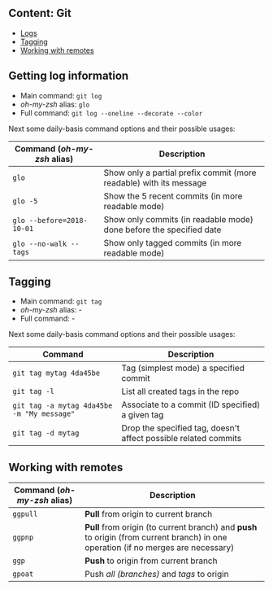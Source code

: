 ## Content: Git

* [Logs](#getting-log-information)
* [Tagging](#tagging)
* [Working with remotes](#working-with-remotes)

## Getting log information

- Main command: `git log`
- *oh-my-zsh* alias: `glo`
- Full command: `git log --oneline --decorate --color`

Next some daily-basis command options and their possible usages:

Command (*oh-my-zsh* alias) | Description
--- |--- 
`glo` | Show only a partial prefix commit (more readable) with its message
`glo -5` | Show the 5 recent commits (in more readable mode)
`glo --before=2018-10-01` | Show only commits (in readable mode) done before the specified date
`glo --no-walk --tags` | Show only tagged commits (in more readable mode)

## Tagging

- Main command: `git tag`
- *oh-my-zsh* alias: -
- Full command: -

Next some daily-basis command options and their possible usages:

Command | Description
--- | --- 
`git tag mytag 4da45be` | Tag (simplest mode) a specified commit
`git tag -l` | List all created tags in the repo
`git tag -a mytag 4da45be -m "My message"` | Associate to a commit (ID specified) a given tag
`git tag -d mytag` | Drop the specified tag, doesn't affect possible related commits

## Working with remotes
Command (*oh-my-zsh* alias) | Description
--- | --- 
`ggpull` | **Pull** from origin to current branch
`ggpnp` | **Pull** from origin (to current branch) and **push** to origin (from current branch) in one operation (if no merges are necessary)
`ggp` | **Push** to origin from current branch
`gpoat` | Push *all (branches)* and *tags* to origin


<!--stackedit_data:
eyJoaXN0b3J5IjpbLTExNjczMzIzOTUsLTEwNjI2MTUzODAsLT
E4NjA2NTg3NjBdfQ==
-->

